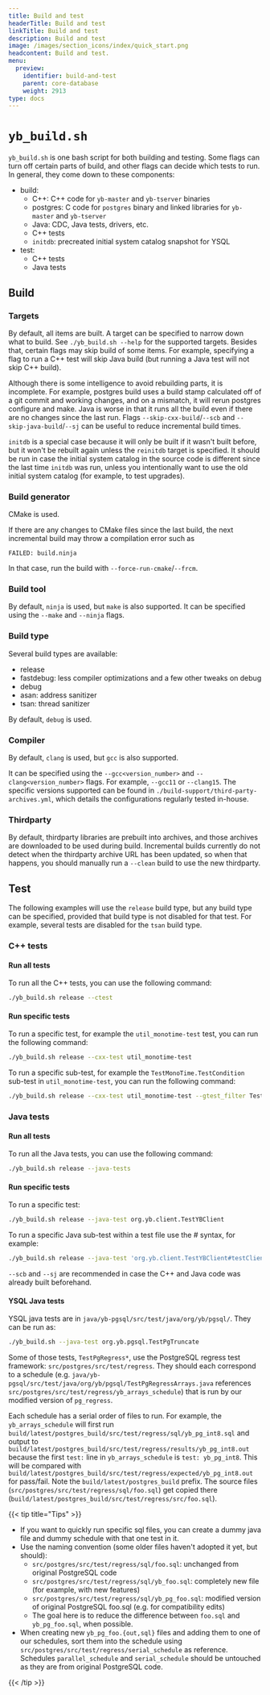 ```yaml
---
title: Build and test
headerTitle: Build and test
linkTitle: Build and test
description: Build and test
image: /images/section_icons/index/quick_start.png
headcontent: Build and test.
menu:
  preview:
    identifier: build-and-test
    parent: core-database
    weight: 2913
type: docs
---
```



# `yb_build.sh`

`yb_build.sh` is one bash script for both building and testing.
Some flags can turn off certain parts of build, and other flags can decide which tests to run.
In general, they come down to these components:

- build:
  - C++: C++ code for `yb-master` and `yb-tserver` binaries
  - postgres: C code for `postgres` binary and linked libraries for `yb-master` and `yb-tserver`
  - Java: CDC, Java tests, drivers, etc.
  - C++ tests
  - `initdb`: precreated initial system catalog snapshot for YSQL
- test:
  - C++ tests
  - Java tests

## Build

### Targets

By default, all items are built.
A target can be specified to narrow down what to build.
See `./yb_build.sh --help` for the supported targets.
Besides that, certain flags may skip build of some items.
For example, specifying a flag to run a C++ test will skip Java build (but running a Java test will not skip C++ build).

Although there is some intelligence to avoid rebuilding parts, it is incomplete.
For example, postgres build uses a build stamp calculated off of a git commit and working changes, and on a mismatch, it will rerun postgres configure and make.
Java is worse in that it runs all the build even if there are no changes since the last run.
Flags `--skip-cxx-build`/`--scb` and `--skip-java-build`/`--sj` can be useful to reduce incremental build times.

`initdb` is a special case because it will only be built if it wasn't built before, but it won't be rebuilt again unless the `reinitdb` target is specified.
It should be run in case the initial system catalog in the source code is different since the last time `initdb` was run, unless you intentionally want to use the old initial system catalog (for example, to test upgrades).

### Build generator

CMake is used.

If there are any changes to CMake files since the last build, the next incremental build may throw a compilation error such as

```
FAILED: build.ninja
```

In that case, run the build with `--force-run-cmake`/`--frcm`.

### Build tool

By default, `ninja` is used, but `make` is also supported.
It can be specified using the `--make` and `--ninja` flags.

### Build type

Several build types are available:

- release
- fastdebug: less compiler optimizations and a few other tweaks on debug
- debug
- asan: address sanitizer
- tsan: thread sanitizer

By default, `debug` is used.

### Compiler

By default, `clang` is used, but `gcc` is also supported.

It can be specified using the `--gcc<version_number>` and `--clang<version_number>` flags.
For example, `--gcc11` or `--clang15`.
The specific versions supported can be found in `./build-support/third-party-archives.yml`, which details the configurations regularly tested in-house.

### Thirdparty

By default, thirdparty libraries are prebuilt into archives, and those archives are downloaded to be used during build.
Incremental builds currently do not detect when the thirdparty archive URL has been updated, so when that happens, you should manually run a `--clean` build to use the new thirdparty.

## Test

The following examples will use the `release` build type, but any build type can be specified, provided that build type is not disabled for that test.
For example, several tests are disabled for the `tsan` build type.

### C++ tests

#### Run all tests

To run all the C++ tests, you can use the following command:

```sh
./yb_build.sh release --ctest
```

#### Run specific tests

To run a specific test, for example the `util_monotime-test` test, you can run the following command:

```sh
./yb_build.sh release --cxx-test util_monotime-test
```

To run a specific sub-test, for example the `TestMonoTime.TestCondition` sub-test in `util_monotime-test`, you can run the following command:

```sh
./yb_build.sh release --cxx-test util_monotime-test --gtest_filter TestMonoTime.TestCondition
```

### Java tests

#### Run all tests

To run all the Java tests, you can use the following command:

```sh
./yb_build.sh release --java-tests
```

#### Run specific tests

To run a specific test:

```sh
./yb_build.sh release --java-test org.yb.client.TestYBClient
```

To run a specific Java sub-test within a test file use the # syntax, for example:

```sh
./yb_build.sh release --java-test 'org.yb.client.TestYBClient#testClientCreateDestroy'
```

`--scb` and `--sj` are recommended in case the C++ and Java code was already built beforehand.

#### YSQL Java tests

YSQL java tests are in `java/yb-pgsql/src/test/java/org/yb/pgsql/`.  They can be run as:

```bash
./yb_build.sh --java-test org.yb.pgsql.TestPgTruncate
```

Some of those tests, `TestPgRegress*`, use the PostgreSQL regress test framework: `src/postgres/src/test/regress`.
They should each correspond to a schedule (e.g. `java/yb-pgsql/src/test/java/org/yb/pgsql/TestPgRegressArrays.java` references `src/postgres/src/test/regress/yb_arrays_schedule`)
that is run by our modified version of `pg_regress`.

Each schedule has a serial order of files to run.  For example, the `yb_arrays_schedule` will first run `build/latest/postgres_build/src/test/regress/sql/yb_pg_int8.sql`
and output to `build/latest/postgres_build/src/test/regress/results/yb_pg_int8.out` because the first `test:` line in `yb_arrays_schedule` is `test: yb_pg_int8`.
This will be compared with `build/latest/postgres_build/src/test/regress/expected/yb_pg_int8.out` for pass/fail.
Note the `build/latest/postgres_build` prefix.  The source files (`src/postgres/src/test/regress/sql/foo.sql`) get copied there (`build/latest/postgres_build/src/test/regress/src/foo.sql`).

{{< tip title="Tips" >}}

   - If you want to quickly run specific sql files, you can create a dummy java file and dummy schedule with that one test in it.
   - Use the naming convention (some older files haven't adopted it yet, but should):
     - `src/postgres/src/test/regress/sql/foo.sql`: unchanged from original PostgreSQL code
     - `src/postgres/src/test/regress/sql/yb_foo.sql`: completely new file (for example, with new features)
     - `src/postgres/src/test/regress/sql/yb_pg_foo.sql`: modified version of original PostgreSQL foo.sql (e.g. for compatibility edits)
     - The goal here is to reduce the difference between `foo.sql` and `yb_pg_foo.sql`, when possible.
   - When creating new `yb_pg_foo.{out,sql}` files and adding them to one of our schedules, sort them into the schedule using `src/postgres/src/test/regress/serial_schedule` as reference.
     Schedules `parallel_schedule` and `serial_schedule` should be untouched as they are from original PostgreSQL code.

{{< /tip >}}
